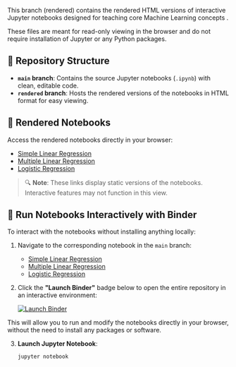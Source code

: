 This branch (rendered) contains the rendered HTML versions of interactive Jupyter notebooks designed for teaching core Machine Learning concepts .

These files are meant for read-only viewing in the browser and do not require installation of Jupyter or any Python packages.  


## 📂 Repository Structure 

- **`main` branch**: Contains the source Jupyter notebooks (`.ipynb`) with clean, editable code.
- **`rendered` branch**: Hosts the rendered versions of the notebooks in HTML format for easy viewing.

## 📄 Rendered Notebooks

Access the rendered notebooks directly in your browser:

- [Simple Linear Regression](https://nbviewer.org/github/Aashishrimal/Machine_Learning_Course/blob/rendered/Simple_Linear_Regression.html)
- [Multiple Linear Regression](https://nbviewer.org/github/Aashishrimal/Machine_Learning_Course/blob/rendered/MultipleLinearRegression.html)
- [Logistic Regression](https://nbviewer.org/github/Aashishrimal/Machine_Learning_Course/blob/rendered/LogisticRegression.html)

> 🔍 **Note**: These links display static versions of the notebooks. Interactive features may not function in this view.

## 🚀 Run Notebooks Interactively with Binder

To interact with the notebooks without installing anything locally:

1. Navigate to the corresponding notebook in the `main` branch:
   - [Simple Linear Regression](https://github.com/Aashishrimal/Machine_Learning_Course/blob/main/Simple_Linear_Regression.ipynb)
   - [Multiple Linear Regression](https://github.com/Aashishrimal/Machine_Learning_Course/blob/main/MultipleLinearRegression.ipynb)
   - [Logistic Regression](https://github.com/Aashishrimal/Machine_Learning_Course/blob/main/LogisticRegression.ipynb)

2. Click the **"Launch Binder"** badge below to open the entire repository in an interactive environment:

   [![Launch Binder](https://mybinder.org/badge_logo.svg)](https://mybinder.org/v2/gh/Aashishrimal/Machine_Learning_Course/HEAD)

This will allow you to run and modify the notebooks directly in your browser, without the need to install any packages or software.



3. **Launch Jupyter Notebook**:

   ```bash
   jupyter notebook
   ```
 
